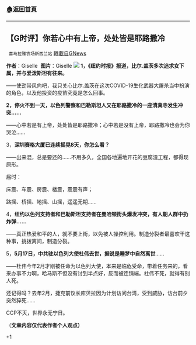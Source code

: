 ###  [:house:返回首頁](https://github.com/ourhimalayas/txt)
---

## 【G时评】你若心中有上帝，处处皆是耶路撒冷
` 喜马拉雅农场新西兰站` [轉載自GNews](https://gnews.org/zh-hans/1263581/)

**作者**：Giselle  **图片**：Giselle
![]()![](https://gnews-media-offload.s3.amazonaws.com/wp-content/uploads/2021/05/22002353/%E9%BB%91%E8%89%B2%E6%89%8B%E6%8C%87%E4%BA%92%E8%81%94%E7%BD%91%E6%B4%BB%E5%8A%A8%E5%B0%81%E9%9D%A2.jpg)
**1，《纽约时报》报道，比尔.盖茨多次追求女下属，并与爱泼斯坦有往来。**

——使劲带风向吧，我只关心比尔.盖茨在这次COVID-19生化武器大屠杀当中扮演的角色，以及他投资的疫苗究竟是怎么回事。

**2，停火不到一天，以色列警察和巴勒斯坦人又在耶路撒冷的一座清真寺发生冲突……**

——心中若是有上帝，处处皆是耶路撒冷；心中若是没有上帝，耶路撒冷也会为你哭泣……

3，**深圳赛格大厦已连续摇晃8天，你怎么看？**

——出来混，总是要还的……不用多久，全国各地遍地开花的豆腐渣工程，都得现原形。

届时：

床震、车震、房震、楼震，震震有声；

路摇、桥摇、地摇、山摇，遥遥无期……

4，**纽约以色列支持者和巴勒斯坦支持者在曼哈顿街头爆发冲突，有人朝人群中扔炸弹……**

——真正热爱和平的人，就不要上街，以免被人操控利用。制造分裂者最喜欢干这种事，挑拨离间，制造分裂。

5，**5月17日，中共驻以色列大使杜伟去世，据说是睡梦中自然离世**……

——杜伟今年2月才刚被任命为以色列大使，本来是临危受命，带着任务来的，看来办事不力啊，哈马斯不但没有讨到半点好，反而被连锅端。杜伟不死，就得有别人死。

还记得吗？去年2月，捷克前议长库贝拉因为计划访问台湾，受到威胁，访台前夕突然猝死……

CCP不灭，世界永无宁日。

（**文章内容仅代表作者个人观点）**

+1
